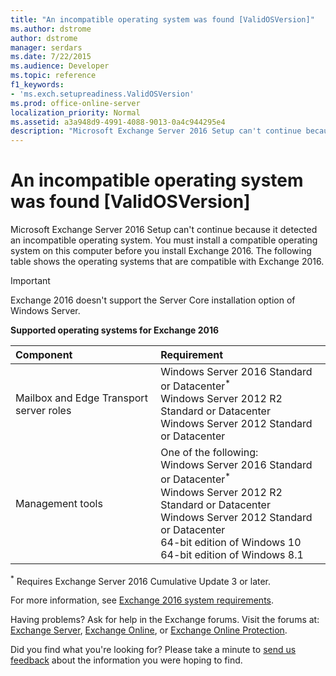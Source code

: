 ```yaml
---
title: "An incompatible operating system was found [ValidOSVersion]"
ms.author: dstrome
author: dstrome
manager: serdars
ms.date: 7/22/2015
ms.audience: Developer
ms.topic: reference
f1_keywords:
- 'ms.exch.setupreadiness.ValidOSVersion'
ms.prod: office-online-server
localization_priority: Normal
ms.assetid: a3a948d9-4991-4088-9013-0a4c944295e4
description: "Microsoft Exchange Server 2016 Setup can't continue because it detected an incompatible operating system. You must install a compatible operating system on this computer before you install Exchange 2016. The following table shows the operating systems that are compatible with Exchange 2016."
---
```


# An incompatible operating system was found [ValidOSVersion]

Microsoft Exchange Server 2016 Setup can't continue because it detected an incompatible operating system. You must install a compatible operating system on this computer before you install Exchange 2016. The following table shows the operating systems that are compatible with Exchange 2016.
  
> [!IMPORTANT]
> Exchange 2016 doesn't support the Server Core installation option of Windows Server. 
  
 **Supported operating systems for Exchange 2016**
  
|**Component**|**Requirement**|
|:-----|:-----|
|Mailbox and Edge Transport server roles  <br/> |Windows Server 2016 Standard or Datacenter<sup>\*</sup> <br/> Windows Server 2012 R2 Standard or Datacenter  <br/> Windows Server 2012 Standard or Datacenter  <br/> |
|Management tools  <br/> |One of the following:  <br/> Windows Server 2016 Standard or Datacenter<sup>\*</sup> <br/> Windows Server 2012 R2 Standard or Datacenter  <br/> Windows Server 2012 Standard or Datacenter  <br/> 64-bit edition of Windows 10  <br/> 64-bit edition of Windows 8.1  <br/> |
   
<sup>\*</sup> Requires Exchange Server 2016 Cumulative Update 3 or later. 
  
For more information, see [Exchange 2016 system requirements](../../plan-and-deploy/system-requirements.md).
  
Having problems? Ask for help in the Exchange forums. Visit the forums at: [Exchange Server](https://go.microsoft.com/fwlink/p/?linkId=60612), [Exchange Online](https://go.microsoft.com/fwlink/p/?linkId=267542), or [Exchange Online Protection](https://go.microsoft.com/fwlink/p/?linkId=285351).
  
Did you find what you're looking for? Please take a minute to [send us feedback](mailto:ExchangeHelpFeedback@microsoft.com&amp;subject=Exchange%202016%20help%20feedback&amp;Body=Thanks%20for%20taking%20the%20time%20to%20send%20us%20feedback!%20We%20strive%20to%20respond%20to%20every%20message%20we%20receive,%20even%20though%20it%20might%20take%20us%20a%20while.%20Let%20us%20know%20what%20you%20think%20about%20Exchange%20content:%20What%20are%20we%20doing%20right%3F%20How%20can%20we%20make%20help%20better%3F%0APlease%20note%20that%20we're%20unable%20to%20respond%20to%20requests%20for%20support%20submitted%20via%20this%20email%20address.%20If%20you%20need%20help,%20please%20contact%20Exchange%20Server%20support%20at%20http://go.microsoft.com/fwlink/p/%3FLinkId=402506.%0AThanks!%0AThe%20Exchange%20Server%20Content%20Publishing%20team) about the information you were hoping to find. 
  

